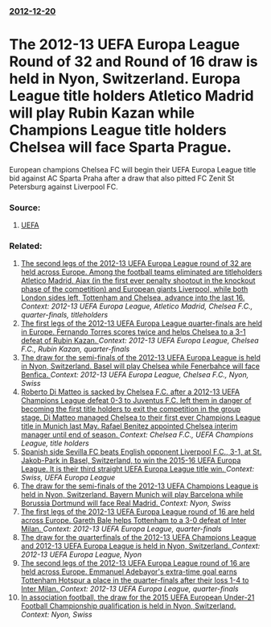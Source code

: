 ### [2012-12-20](/news/2012/12/20/index.md)

# The 2012-13 UEFA Europa League Round of 32 and Round of 16 draw is held in Nyon, Switzerland. Europa League title holders Atletico Madrid will play Rubin Kazan while Champions League title holders Chelsea will face Sparta Prague. 

European champions Chelsea FC will begin their UEFA Europa League title bid against AC Sparta Praha after a draw that also pitted FC Zenit St Petersburg against Liverpool FC.


### Source:

1. [UEFA](http://www.uefa.com/uefaeuropaleague/news/newsid=1908281.html)

### Related:

1. [The second legs of the 2012-13 UEFA Europa League round of 32 are held across Europe. Among the football teams eliminated are titleholders Atletico Madrid, Ajax (in the first ever penalty shootout in the knockout phase of the competition) and European giants Liverpool, while both London sides left, Tottenham and Chelsea, advance into the last 16. ](/news/2013/02/21/the-second-legs-of-the-2012a13-uefa-europa-league-round-of-32-are-held-across-europe-among-the-football-teams-eliminated-are-titleholders.md) _Context: 2012-13 UEFA Europa League, Atletico Madrid, Chelsea F.C., quarter-finals, titleholders_
2. [The first legs of the 2012-13 UEFA Europa League quarter-finals are held in Europe. Fernando Torres scores twice and helps Chelsea to a 3-1 defeat of Rubin Kazan. ](/news/2013/04/4/the-first-legs-of-the-2012a13-uefa-europa-league-quarter-finals-are-held-in-europe-fernando-torres-scores-twice-and-helps-chelsea-to-a-3a.md) _Context: 2012-13 UEFA Europa League, Chelsea F.C., Rubin Kazan, quarter-finals_
3. [The draw for the semi-finals of the 2012-13 UEFA Europa League is held in Nyon, Switzerland. Basel will play Chelsea while Fenerbahce will face Benfica. ](/news/2013/04/12/the-draw-for-the-semi-finals-of-the-2012a13-uefa-europa-league-is-held-in-nyon-switzerland-basel-will-play-chelsea-while-fenerbahasse-wil.md) _Context: 2012-13 UEFA Europa League, Chelsea F.C., Nyon, Swiss_
4. [Roberto Di Matteo is sacked by Chelsea F.C. after a 2012-13 UEFA Champions League defeat 0-3 to Juventus F.C. left them in danger of becoming the first title holders to exit the competition in the group stage. Di Matteo managed Chelsea to their first ever Champions League title in Munich last May. Rafael Benitez appointed Chelsea interim manager until end of season. ](/news/2012/11/21/roberto-di-matteo-is-sacked-by-chelsea-f-c-after-a-2012a13-uefa-champions-league-defeat-0-3-to-juventus-f-c-left-them-in-danger-of-becom.md) _Context: Chelsea F.C., UEFA Champions League, title holders_
5. [Spanish side Sevilla FC beats English opponent Liverpool F.C., 3-1, at St. Jakob-Park in Basel, Switzerland, to win the 2015-16 UEFA Europa League. It is their third straight UEFA Europa League title win. ](/news/2016/05/18/spanish-side-sevilla-fc-beats-english-opponent-liverpool-f-c-3-1-at-st-jakob-park-in-basel-switzerland-to-win-the-2015a16-uefa-europ.md) _Context: Swiss, UEFA Europa League_
6. [The draw for the semi-finals of the 2012-13 UEFA Champions League is held in Nyon, Switzerland. Bayern Munich will play Barcelona while Borussia Dortmund will face Real Madrid. ](/news/2013/04/12/the-draw-for-the-semi-finals-of-the-2012a13-uefa-champions-league-is-held-in-nyon-switzerland-bayern-munich-will-play-barcelona-while-bo.md) _Context: Nyon, Swiss_
7. [The first legs of the 2012-13 UEFA Europa League round of 16 are held across Europe. Gareth Bale helps Tottenham to a 3-0 defeat of Inter Milan. ](/news/2013/03/7/the-first-legs-of-the-2012a13-uefa-europa-league-round-of-16-are-held-across-europe-gareth-bale-helps-tottenham-to-a-3a0-defeat-of-inte.md) _Context: 2012-13 UEFA Europa League, quarter-finals_
8. [The draw for the quarterfinals of the 2012-13 UEFA Champions League and 2012-13 UEFA Europa League is held in Nyon, Switzerland. ](/news/2013/03/15/the-draw-for-the-quarterfinals-of-the-2012a13-uefa-champions-league-and-2012a13-uefa-europa-league-is-held-in-nyon-switzerland.md) _Context: 2012-13 UEFA Europa League, Nyon_
9. [The second legs of the 2012-13 UEFA Europa League round of 16 are held across Europe. Emmanuel Adebayor's extra-time goal earns Tottenham Hotspur a place in the quarter-finals after their loss 1-4 to Inter Milan. ](/news/2013/03/14/the-second-legs-of-the-2012a13-uefa-europa-league-round-of-16-are-held-across-europe-emmanuel-adebayor-s-extra-time-goal-earns-tottenham.md) _Context: 2012-13 UEFA Europa League, quarter-finals_
10. [In association football, the draw for the 2015 UEFA European Under-21 Football Championship qualification is held in Nyon, Switzerland. ](/news/2013/01/31/in-association-football-the-draw-for-the-2015-uefa-european-under-21-football-championship-qualification-is-held-in-nyon-switzerland.md) _Context: Nyon, Swiss_

